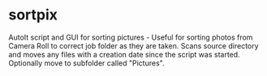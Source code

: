 # sortpix
AutoIt script and GUI for sorting pictures - Useful for sorting photos from Camera Roll to correct job folder as they are taken. Scans source directory and moves any files with a creation date since the script was started. Optionally move to subfolder called "Pictures".
